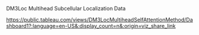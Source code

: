 DM3Loc Multihead Subcellular Localization Data

https://public.tableau.com/views/DM3LocMultiheadSelfAttentionMethod/Dashboard1?:language=en-US&:display_count=n&:origin=viz_share_link
